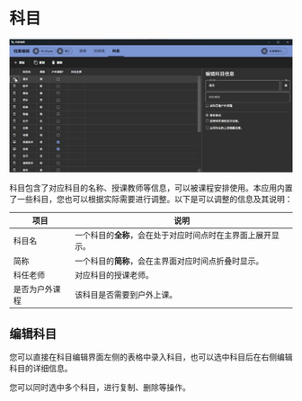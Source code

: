 ﻿# 科目

![1690343413399](../image/Subject/1690343413399.png)

科目包含了对应科目的名称、授课教师等信息，可以被课程安排使用。本应用内置了一些科目，您也可以根据实际需要进行调整。以下是可以调整的信息及其说明：

| 项目 | 说明 |
| -- | -- |
| 科目名 | 一个科目的**全称**，会在处于对应时间点时在主界面上展开显示。|
| 简称 | 一个科目的**简称**，会在主界面对应时间点折叠时显示。 |
| 科任老师 | 对应科目的授课老师。 |
| 是否为户外课程 | 该科目是否需要到户外上课。 |

## 编辑科目

您可以直接在科目编辑界面左侧的表格中录入科目，也可以选中科目后在右侧编辑科目的详细信息。

您可以同时选中多个科目，进行复制、删除等操作。

